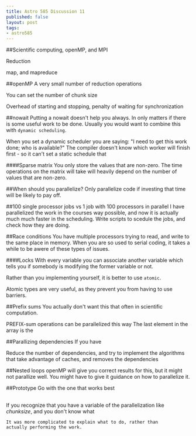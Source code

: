 ```yaml
---
title: Astro 585 Discussion 11
published: false
layout: post
tags:
- astro585 
---
```


##Scientific computing, openMP, and MPI

Reduction

map, and mapreduce

##openMP
A very small number of reduction operations

You can set the number of chunk size

Overhead of starting and stopping, penalty of waiting for synchronization


##nowait
Putting a nowait doesn't help you always. In only matters if there is some useful work to be done.
Usually you would want to combine this with <code>dynamic scheduling</code>.

When you set a dynamic scheduler you are saying: "I need to get this work done; who is available?"
The compiler doesn't know which worker will finish first - so it can't set a static schedule that 

####Sparse matrix
You only store the values that are non-zero.
The time operations on the matrix will take will heavily depend on the number of values that are non-zero. 


##When should you parallelize?
Only parallelize code if investing that time will be likely to pay off.

##100 single processor jobs vs 1 job with 100 processors in parallel
I have parallelized the work in the courses way possible, and now it is actually much much faster in the scheduling.
Write scripts to scedule the jobs, and check how they are doing.


##Race conditions
You have multiple processors trying to read, and write to the same place in memory.
When you are so used to serial coding, it takes a while to be awere of these types of issues.


####Locks
With every variable you can associate another variable which tells you if somebody is modifying the former variable or not.

Rather than you implementing yourself, it is better to use <code>atomic</code>.

Atomic types are very useful, as they prevent you from having to use barriers.

##Prefix sums
You actually don't want this that often in scientific computation.

PREFIX-sum operations can be parallelized this way
The last element in the array is the  


##Parallizing dependencies 
If you have 

Reduce the number of dependencies, and try to implement the algorithms that take advantage of caches, and removes the dependencies

##Nested loops
openMP will give you correct results for this, but it might not parallize well.
You might have to give it guidance on how to parallelize it.


##Prototype
Go with the one that works best


##
If you recognize that you have a variable of the parallelization like _chunksize_, and you don't know what 

<code>It was more complicated to explain what to do, rather than actually performing the work.</code>





